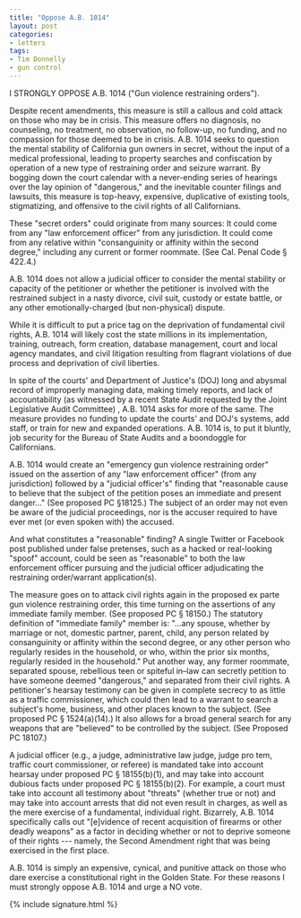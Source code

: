 ```yaml
---
title: "Oppose A.B. 1014"
layout: post
categories:
- letters
tags:
- Tim Donnelly
- gun control
---
```


I STRONGLY OPPOSE A.B. 1014 ("Gun violence restraining orders").

Despite recent amendments, this measure is still a callous and cold attack on those who may be in crisis. This measure offers no diagnosis, no counseling, no treatment, no observation, no follow-up, no funding, and no compassion for those deemed to be in crisis. A.B. 1014 seeks to question the mental stability of California gun owners in secret, without the input of a medical professional, leading to property searches and confiscation by operation of a new type of restraining order and seizure warrant. By bogging down the court calendar with a never-ending series of hearings over the lay opinion of "dangerous," and the inevitable counter filings and lawsuits, this measure is top-heavy, expensive, duplicative of existing tools, stigmatizing, and offensive to the civil rights of all Californians.

These "secret orders" could originate from many sources: It could come from any "law enforcement officer" from any jurisdiction. It could come from any relative within "consanguinity or affinity within the second degree," including any current or former roommate. (See Cal. Penal Code § 422.4.)

A.B. 1014 does not allow a judicial officer to consider the mental stability or capacity of the petitioner or whether the petitioner is involved with the restrained subject in a nasty divorce, civil suit, custody or estate battle, or any other emotionally-charged (but non-physical) dispute.

While it is difficult to put a price tag on the deprivation of fundamental civil rights, A.B. 1014 will likely cost the state millions in its implementation, training, outreach, form creation, database management, court and local agency mandates, and civil litigation resulting from flagrant violations of due process and deprivation of civil liberties.

In spite of the courts' and Department of Justice's (DOJ) long and abysmal record of improperly managing data, making timely reports, and lack of accountability (as witnessed by a recent State Audit requested by the Joint Legislative Audit Committee) , A.B. 1014 asks for more of the same. The measure provides no funding to update the courts' and DOJ's systems, add staff, or train for new and expanded operations. A.B. 1014 is, to put it bluntly, job security for the Bureau of State Audits and a boondoggle for Californians.

A.B. 1014 would create an "emergency gun violence restraining order" issued on the assertion of any "law enforcement officer" (from any jurisdiction) followed by a "judicial officer's" finding that "reasonable cause to believe that the subject of the petition poses an immediate and present danger..." (See proposed PC §18125.) The subject of an order may not even be aware of the judicial proceedings, nor is the accuser required to have ever met (or even spoken with) the accused.

And what constitutes a "reasonable" finding? A single Twitter or Facebook post published under false pretenses, such as a hacked or real-looking "spoof" account, could be seen as "reasonable" to both the law enforcement officer pursuing and the judicial officer adjudicating the restraining order/warrant application(s).

The measure goes on to attack civil rights again in the proposed ex parte gun violence restraining order, this time turning on the assertions of any immediate family member. (See proposed PC § 18150.) The statutory definition of "immediate family" member is: "...any spouse, whether by marriage or not, domestic partner, parent, child, any person related by consanguinity or affinity within the second degree, or any other person who regularly resides in the household, or who, within the prior six months, regularly resided in the household." Put another way, any former roommate, separated spouse, rebellious teen or spiteful in–law can secretly petition to have someone deemed "dangerous," and separated from their civil rights.
A petitioner's hearsay testimony can be given in complete secrecy to as little as a traffic commissioner, which could then lead to a warrant to search a subject's home, business, and other places known to the subject. (See proposed PC § 1524(a)(14).) It also allows for a broad general search for any weapons that are "believed" to be controlled by the subject. (See Proposed PC 18107.)

A judicial officer (e.g., a judge, administrative law judge, judge pro tem, traffic court commissioner, or referee) is mandated take into account hearsay under proposed PC § 18155(b)(1), and may take into account dubious facts under proposed PC § 18155(b)(2). For example, a court must take into account all testimony about "threats" (whether true or not) and may take into account arrests that did not even result in charges, as well as the mere exercise of a fundamental, individual right. Bizarrely, A.B. 1014 specifically calls out "\[e\]vidence of recent acquisition of firearms or other deadly weapons" as a factor in deciding whether or not to deprive someone of their rights --- namely, the Second Amendment right that was being exercised in the first place.

A.B. 1014 is simply an expensive, cynical, and punitive attack on those who dare exercise a constitutional right in the Golden State. For these reasons I must strongly oppose A.B. 1014 and urge a NO vote.

{% include signature.html %}
